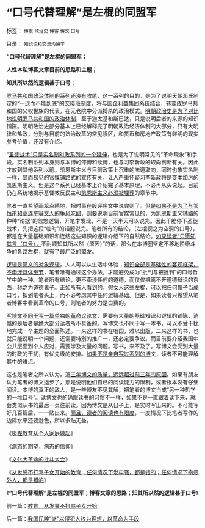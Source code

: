 # “口号代替理解”是左棍的同盟军

标签： `博友` `政治史` `博客` `博文` `口号` 

目录： `知识论和交流沟通学`

**“口号代替理解”是左棍的同盟军；**

**人性本私博客文章目前的思路和主题；**

**知其所以然的逻辑甚于口号**；

[罗马共和国政治体制的系列还没有收尾](../../../2013/3/29/拉西第梦神话被移花接木的“最后一个罗马人”；.md)，这一系列的目的，是为了说明天朝邓氏制定的“一退而不能到底”的交接班制度，将与国企利益集团系统结合，转变成罗马共和国的父权世族的代表，在元老院中分派搏杀的政治模式。[明朝政治史是为了对比地说明罗马共和国的政治体制](../../../2013/3/10/明朝式朋党的“改革，革命”极可能转向马尔萨斯主义的元老院政治.md)，至于迦太基和斯巴达，只是说明后者的来源的知识铺陈。明朝政治史部分基本上已经解释完了明朝政治经济体制的大部分，只有大明律和盐政，分别与目前的法治改革的常见误区，和货币和房地产政策有鲜明的现实参考价值，还没有介绍。

“[圣徒战术”只是实名制时政系列的一个延伸](../../../2013/4/16/基督教是“立志改变他人信仰”的极端性质的宗教.md)，也是为了说明常见的“革命现象”和手段。实名制系列本身则与本博的停博和续博，也与习李新政的取向判断有关。因此才放到其他系列以前。凯恩斯主义与目前政策上沉重的味道取向，同时也象实名制一样，显而易见的官媒铺路式的宣传有关，让人严重怀疑习李新政将是变本加厉的凯恩斯主义。但是这个系列已经基本上介绍完了基本原理，不必再从头说起。目前仍在系统地揭示基督教反民主和[凯恩斯主义必须被埋葬](../../../2013/4/18/为什么芝加哥学派弗里德曼的“实证经济学”是伪科学？.md)的章节中。

笔者一直希望画龙点睛地，把时事在股评序文中说完则了。[但是如果不是为了与邹恒甫和高连奎等文人的争风吃醋](../../../2013/4/1/高连奎“弗里德曼”的稻草人.md)，则要说明目前官媒常见的，为凯恩斯主义铺路的种种“论据”的忽悠逻辑，开笔才发现，不是一天半天可以说完。因此干脆停下圣徒战术，先把这段“临时”的话题说完。笔者所有的结论，（左棍视之为空洞的口号），都是在大量基础知识和连结这些知识的逻辑介绍下的自然结论。[如果读者“只愿知其言（口号），](../../../2013/4/3/中国是西方文化最狂热的取经人，五次灾难性的全盘西化.md)不耐烦知其所以然（原因）”的话，那么在本博圈坚定不移地阶级斗争的各路左棍，就有了最广泛的盟友。

[逻辑是简义的对象逻辑](../../../2013/4/14/“什么是函数”的科学，哲学，逻辑和技术；.md)，人人可以从生活中体验；[知识全部是基础性的客观框架，不牵涉具体细节](../../../2013/4/14/面向对象的生物学，进化论，社会学，软件，编码和数学；.md)，笔者唯有通过这个办法，才能避免成为“批判与被批判”的口号哲学中的一种。笔者所有结论，更不牵涉任何的道德，而仅仅把离不开道德辩论的东西，称之为道德鬼子。正如所有人看到的，假女人这些左棍，可以把任何帽子当成口号，扣到笔者头上，而不必考虑其中任何逻辑基础。但是，如果读者只希望从笔者博客中看到革命的口号，则笔者的努力是白费的。

[写博文不同于写一篇单独的革命议论文](../../../2009/8/7/在新浪写博文不比写书容易.md)，需要有大量的基础知识和逻辑的铺陈，遗憾的是后者是绝大部分读者所不具备的。写博文也不同于写一本书，可以不受干扰地完成一个主题的全面陈述。一来这样的书在咱国，难以出版，二来这样的书，也就只能说明一个问题，还需要特别的推广一，还必定要争议。而目前要介绍我国中公共层面到个人应对，需要涉及大量的问题。写书，来不及了。写博文会受到大量的时政的干扰，有优先级的安排。[如果不是亲自写过系列的博](../../../2010/6/24/中国传统书生只会造反不会做饭.md)文，读者不可能理解其中的难点。

这也是笔者之所以认为，近[三年博文的质量，远远超过前三年的原因](../../../2010/3/7/米塞斯是科学陈述不杂繁冗的文学典范.md)。如果有朋友认为笔者的博文退步了，那是说明他们自已的阅读能力的限制，或者根本没有仔细阅读。本博的真正的敌人，是一些博友不见其解，把笔者的博文当成“另一种哲学的一堆口号”。读博文也的确跟读书的习惯不一样，如果不是一直跟着读下来，就会类似从书的最后一页往前读。因为博文是从日子上，是实时写出来的。不可能写好几百篇后，一一贴出来。[而且，读者的阅读也有限度](../../../2009/5/21/实体社会学的研究方法就是独立思考实事求事写文章.md)，一度情况下比笔者写作的边际水平还要逊色，所以多贴无益。

《[极左教育从个人家庭做起](http://darthvad.blog.163.com/blog/static/5339947020106149313867/)》

《[病态的期望，病态的信仰](../../../2009/10/7/病态的期望，病态的信仰.md)》

《[文化大革命的批斗大会](../../../2013/4/19/在互联网上真实体验文革的批斗大会.md)》

《[从发誓不打骂子女开始的教育；任何情况下发牢骚，都是错的；任何情况下抱怨外人，都是错的](../../../2013/4/20/教育，从发誓不打骂子女开始.md)》

《**“口号代替理解”是左棍的同盟军；博客文章的思路；知其所以然的逻辑甚于口号**》

前一篇：[教育，从发誓不打骂子女开始](../../../2013/4/20/教育，从发誓不打骂子女开始.md)

后一篇：[我国民粹“派”以侵犯人权为理想，以革命为手段](../../../2013/4/21/我国民粹“派”以侵犯人权为理想，以革命为手段.md)